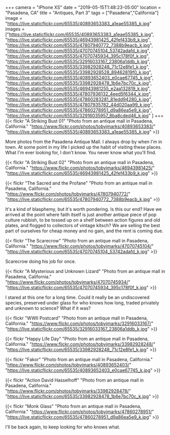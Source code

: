 +++
camera = "iPhone XS"
date = "2019-05-15T1:48:23-05:00"
location = "Pasadena, CA"
title = "Antiques, Part 3"
tags = ["Pasadena","California"]
image = "https://live.staticflickr.com/65535/40893653383_a1eae55385_k.jpg"
images = ["https://live.staticflickr.com/65535/40893653383_a1eae55385_k.jpg",
"https://live.staticflickr.com/65535/46943981425_42fef433b9_k.jpg",
"https://live.staticflickr.com/65535/47807940772_7388b9eacb_k.jpg",
"https://live.staticflickr.com/65535/47070745104_53742adafd_k.jpg",
"https://live.staticflickr.com/65535/47070745934_395c178f0f_k.jpg",
"https://live.staticflickr.com/65535/32916033167_23806a1ddb_k.jpg",
"https://live.staticflickr.com/65535/33982928248_71c12e8fe1_k.jpg",
"https://live.staticflickr.com/65535/33982928528_89462819f0_k.jpg",
"https://live.staticflickr.com/65535/40893652403_e0cae67745_k.jpg",
"https://live.staticflickr.com/65535/33982928478_1b6e7bc70c_k.jpg",
"https://live.staticflickr.com/65535/46943981255_e2aa132819_k.jpg",
"https://live.staticflickr.com/65535/47807936132_4eed5f6344_k.jpg",
"https://live.staticflickr.com/65535/47860283281_81edd94280_k.jpg",
"https://live.staticflickr.com/65535/47807935782_44d020aa99_k.jpg",
"https://live.staticflickr.com/65535/47860278951_d9a86ea5e9_k.jpg",
"https://live.staticflickr.com/65535/32916035957_8ba8cded46_k.jpg"
]
+++
{{< flickr "A Striking Bust 01"
           "Photo from an antique mall in Pasadena, California."
           "https://www.flickr.com/photos/tobyjmarks/40893653383/"
           "https://live.staticflickr.com/65535/40893653383_a1eae55385_k.jpg" >}}
<!--more-->
More photos from the Pasadena Antique Mall. I always drop by when I'm in town. At some point in my life I picked up the habit of visiting these places. What I'm ever looking for, I don't know. You never know what you'll find.

{{< flickr "A Striking Bust 02"
           "Photo from an antique mall in Pasadena, California."
           "https://www.flickr.com/photos/tobyjmarks/46943981425/"
           "https://live.staticflickr.com/65535/46943981425_42fef433b9_k.jpg" >}}

{{< flickr "The Sacred and the Profane"
           "Photo from an antique mall in Pasadena, California."
           "https://www.flickr.com/photos/tobyjmarks/47807940772/"
           "https://live.staticflickr.com/65535/47807940772_7388b9eacb_k.jpg" >}}

It's a kind of blasphemy, but it's worth pondering. Is this our end? Have we arrived at the point where faith itself is just another antique piece of pop culture rubbish, to be  tossed up on a shelf between action figures and old plates, and flogged to collectors of vintage kitsch? We are selling the best part of ourselves for cheap money and no gain, and the rent is coming due.

{{< flickr "The Scarecrow"
           "Photo from an antique mall in Pasadena, California."
           "https://www.flickr.com/photos/tobyjmarks/47070745104/"
           "https://live.staticflickr.com/65535/47070745104_53742adafd_k.jpg" >}}

Scarecrow doing his job for once.

{{< flickr "A Mysterious and Unknown Lizard"
           "Photo from an antique mall in Pasadena, California."
           "https://www.flickr.com/photos/tobyjmarks/47070745934/"
           "https://live.staticflickr.com/65535/47070745934_395c178f0f_k.jpg" >}}

I stared at this one for a long time. Could it really be an undiscovered species, preserved under glass for who knows how long, traded privately and unknown to science? What if it was? 

{{< flickr "WWII Postcard"
           "Photo from an antique mall in Pasadena, California."
           "https://www.flickr.com/photos/tobyjmarks/32916033167/"
           "https://live.staticflickr.com/65535/32916033167_23806a1ddb_k.jpg" >}}

{{< flickr "Happy Life Day"
           "Photo from an antique mall in Pasadena, California."
           "https://www.flickr.com/photos/tobyjmarks/33982928248/"
           "https://live.staticflickr.com/65535/33982928248_71c12e8fe1_k.jpg" >}}
           
<!--
{{< flickr "Halloween Googahs"
           "Photo from an antique mall in Pasadena, California."
           "https://www.flickr.com/photos/tobyjmarks/33982928528/"
           "https://live.staticflickr.com/65535/33982928528_89462819f0_k.jpg" >}}
-->

{{< flickr "Fakor"
           "Photo from an antique mall in Pasadena, California."
           "https://www.flickr.com/photos/tobyjmarks/40893652403/"
           "https://live.staticflickr.com/65535/40893652403_e0cae67745_k.jpg" >}}

{{< flickr "Action David Hasselhoff"
           "Photo from an antique mall in Pasadena, California."
           "https://www.flickr.com/photos/tobyjmarks/33982928478/"
           "https://live.staticflickr.com/65535/33982928478_1b6e7bc70c_k.jpg" >}}
           
<!--
{{< flickr "Crystal Ball 04"
           "Photo from an antique mall in Pasadena, California."
           "https://www.flickr.com/photos/tobyjmarks/46943981255/"
           "https://live.staticflickr.com/65535/46943981255_e2aa132819_k.jpg" >}}
-->
<!--
{{< flickr "Crystal Ball 02"
           "Photo from an antique mall in Pasadena, California."
           "https://www.flickr.com/photos/tobyjmarks/47807936132/"
           "https://live.staticflickr.com/65535/47807936132_4eed5f6344_k.jpg" >}}
-->
<!--
{{< flickr "Crystal Ball 01"
           "Photo from an antique mall in Pasadena, California."
           "https://www.flickr.com/photos/tobyjmarks/47860283281/"
           "https://live.staticflickr.com/65535/47860283281_81edd94280_k.jpg" >}}
-->
<!--
{{< flickr "Crystal Ball 03"
           "Photo from an antique mall in Pasadena, California."
           "https://www.flickr.com/photos/tobyjmarks/47807935782/"
           "https://live.staticflickr.com/65535/47807935782_44d020aa99_k.jpg" >}}
-->

{{< flickr "Monk Glass"
           "Photo from an antique mall in Pasadena, California."
           "https://www.flickr.com/photos/tobyjmarks/47860278951/"
           "https://live.staticflickr.com/65535/47860278951_d9a86ea5e9_k.jpg" >}}
<!--
{{< flickr "Jack o' Lanterns"
           "Photo from an antique mall in Pasadena, California."
           "https://www.flickr.com/photos/tobyjmarks/32916035957/"
           "https://live.staticflickr.com/65535/32916035957_8ba8cded46_k.jpg" >}}
-->
I'll be back again, to keep looking for who knows what.